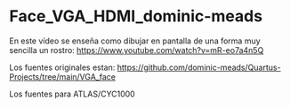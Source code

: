 # Face_VGA_HDMI_dominic-meads

En este vídeo se enseña como dibujar en pantalla de una forma muy sencilla un rostro:
https://www.youtube.com/watch?v=mR-eo7a4n5Q

Los fuentes originales estan:
https://github.com/dominic-meads/Quartus-Projects/tree/main/VGA_face

Los fuentes para ATLAS/CYC1000
